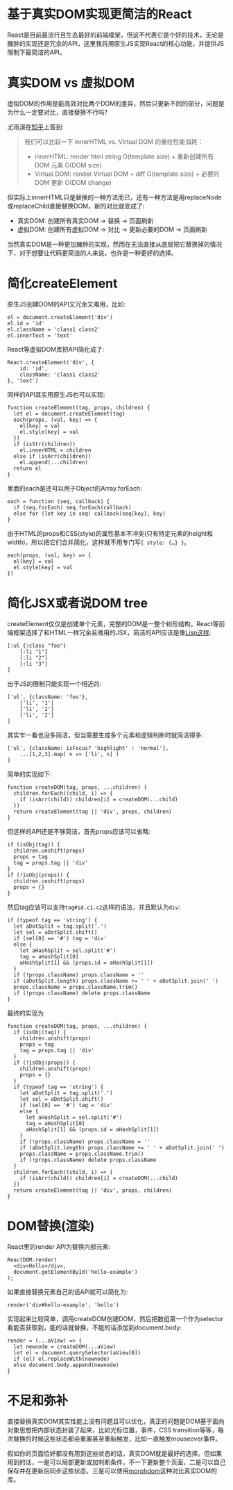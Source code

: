 # 基于真实DOM实现更简洁的React
React是目前最流行且生态最好的前端框架，但这不代表它是个好的技术，无论是臃肿的实现还是冗余的API，这里我将用原生JS实现React的核心功能，并提供JS限制下最简洁的API。

# 真实DOM vs 虚拟DOM
虚拟DOM的作用是能高效对比两个DOM的差异，然后只更新不同的部分，问题是为什么一定要对比，直接替换不行吗?

尤雨溪在[知乎](https://www.zhihu.com/question/31809713)上答到:
> 我们可以比较一下 innerHTML vs. Virtual DOM 的重绘性能消耗：
> * innerHTML:  render html string O(template size) + 重新创建所有 DOM 元素 O(DOM size)
> * Virtual DOM: render Virtual DOM + diff O(template size) + 必要的 DOM 更新 O(DOM change)

但实际上innerHTML只是替换的一种方法而已，还有一种方法是用replaceNode或replaceChild直接替换DOM，新的对比就变成了:
* 真实DOM: 创建所有真实DOM → 替换 → 页面刷新
* 虚拟DOM: 创建所有虚拟DOM → 对比 → 更新必要的DOM → 页面刷新

当然真实DOM是一种更加臃肿的实现，然而在无法直接从底层把它替换掉的情况下，对于想要让代码更简洁的人来说，也许是一种更好的选择。

# 简化createElement
原生JS创建DOM的API又冗余又难用，比如:
```
el = document.createElement('div')
el.id = 'id'
el.className = 'class1 class2'
el.innerText = 'text'
```

​React等虚拟DOM库把API简化成了:
```
React.createElement('div', {
	id: 'id',
	className: 'class1 class2'
}, 'text')
```

同样的API其实用原生JS也可以实现:
```
function createElement(tag, props, children) {
  let el = document.createElement(tag)
  each(props, (val, key) => {
    el[key] = val
    el.style[key] = val
  })
  if (isStr(children))
    el.innerHTML = children
  else if (isArr(children))
    el.append(...children)
  return el
}
```

里面的each是还可以用于Object的Array.forEach:
```
each = function (seq, callback) {
  if (seq.forEach) seq.forEach(callback)
  else for (let key in seq) callback(seq[key], key)
}
```

由于HTML的props和CSS(style)的属性基本不冲突(只有特定元素的height和width)，所以把它们合并简化，这样就不用专门写`{ style: {…} }`。
```
each(props, (val, key) => {
  el[key] = val
  el.style[key] = val
})
```

# 简化JSX或者说DOM tree
createElement仅仅是创建单个元素，完整的DOM是一整个树形结构，React等前端框架选择了和HTML一样冗余且难用的JSX，简洁的API应该是像[Lisp这样](https://github.com/weavejester/hiccup):
```
[:ul {:class "foo"}
	[:li "1"]
	[:li "2"]
	[:li "3"]
]
```

出于JS的限制只能实现一个相近的:
```
['ul', {className: 'foo'},
	['li', '1']
	['li', '2']
	['li', '2']
]
```

其实乍一看也没多简洁，但当需要生成多个元素和逻辑判断时就简洁得多:
```
['ul', {className: isFocus? 'highlight' : 'normal'},
	...[1,2,3].map( n => ['li', n] )
]
```

简单的实现如下:
```
function createDOM(tag, props, ...children) {
  children.forEach((child, i) => {
    if (isArr(child)) children[i] = createDOM(...child)
  })
  return createElement(tag || 'div', props, children)
}
```

但这样的API还是不够简洁，首先props应该可以省略:
```
if (isObj(tag)) {
  children.unshift(props)
  props = tag
  tag = props.tag || 'div'
}
if (!isObj(props)) {
  children.unshift(props)
  props = {}
}
```

然后tag应该可以支持`tag#id.c1.c2`这样的语法，并且默认为`div`:
```
if (typeof tag == 'string') {
  let aDotSplit = tag.split('.')
  let sel = aDotSplit.shift()
  if (sel[0] == '#') tag = 'div'
  else {
    let aHashSplit = sel.split('#')
    tag = aHashSplit[0]
    aHashSplit[1] && (props.id = aHashSplit[1])
  }
  if (!props.className) props.className = ''
  if (aDotSplit.length) props.className += ' ' + aDotSplit.join(' ')
  props.className = props.className.trim()
  if (!props.className) delete props.className
}
```

最终的实现为
```
function createDOM(tag, props, ...children) {
  if (isObj(tag)) {
    children.unshift(props)
    props = tag
    tag = props.tag || 'div'
  }
  if (!isObj(props)) {
    children.unshift(props)
    props = {}
  }
  if (typeof tag == 'string') {
    let aDotSplit = tag.split('.')
    let sel = aDotSplit.shift()
    if (sel[0] == '#') tag = 'div'
    else {
      let aHashSplit = sel.split('#')
      tag = aHashSplit[0]
      aHashSplit[1] && (props.id = aHashSplit[1])
    }
    if (!props.className) props.className = ''
    if (aDotSplit.length) props.className += ' ' + aDotSplit.join(' ')
    props.className = props.className.trim()
    if (!props.className) delete props.className
  }
  children.forEach((child, i) => {
    if (isArr(child)) children[i] = createDOM(...child)
  })
  return createElement(tag || 'div', props, children)
}
```

# DOM替换(渲染)
React里的render API为替换内部元素:
```
ReactDOM.render(
  <div>Hello</div>,
  document.getElementById('hello-example')
);
```

如果直接替换元素自己的话API就可以简化为:
```
render('div#hello-example', 'hello')
```

实现起来比较简单，调用createDOM创建DOM，然后把数组第一个作为selector看能否获取到，能的话就替换，不能的话添加到document.body:
```
render = (...aView) => {
  let newnode = createDOM(...aView)
  let el = document.querySelector(aView[0])
  if (el) el.replaceWith(newnode)
  else document.body.append(newnode)
}
```

# 不足和弥补
直接替换真实DOM其实性能上没有问题且可以优化，真正的问题是DOM基于面向对象思想把内部状态封装了起来，比如光标位置，事件，CSS transition等等，每次替换的时候这些状态都会重置甚至重新触发，比如一直触发mouseover事件。

假如你的页面恰好都没有用到这些状态的话，真实DOM就是最好的选择。但如果用到的话，一是可以局部更新或加判断条件，不一下更新整个页面，二是可以自己保存并在更新后同步这些状态，三是可以使用[morphdom](https://github.com/patrick-steele-idem/morphdom)这种对比真实DOM的库。
